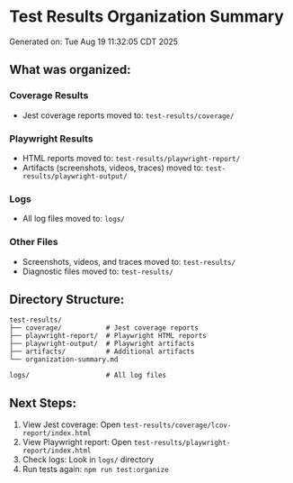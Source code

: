 # Test Results Organization Summary

Generated on: Tue Aug 19 11:32:05 CDT 2025

## What was organized:

### Coverage Results
- Jest coverage reports moved to: `test-results/coverage/`

### Playwright Results
- HTML reports moved to: `test-results/playwright-report/`
- Artifacts (screenshots, videos, traces) moved to: `test-results/playwright-output/`

### Logs
- All log files moved to: `logs/`

### Other Files
- Screenshots, videos, and traces moved to: `test-results/`
- Diagnostic files moved to: `test-results/`

## Directory Structure:
```
test-results/
├── coverage/           # Jest coverage reports
├── playwright-report/  # Playwright HTML reports
├── playwright-output/  # Playwright artifacts
├── artifacts/          # Additional artifacts
└── organization-summary.md

logs/                   # All log files
```

## Next Steps:
1. View Jest coverage: Open `test-results/coverage/lcov-report/index.html`
2. View Playwright report: Open `test-results/playwright-report/index.html`
3. Check logs: Look in `logs/` directory
4. Run tests again: `npm run test:organize`


